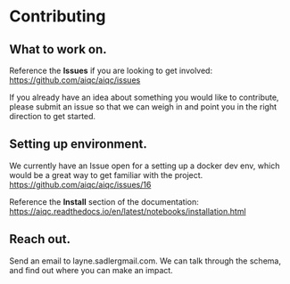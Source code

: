 # Contributing

## What to work on.
Reference the **Issues** if you are looking to get involved:
https://github.com/aiqc/aiqc/issues

If you already have an idea about something you would like to contribute, please submit an issue so that we can weigh in and point you in the right direction to get started.


## Setting up environment.
We currently have an Issue open for a setting up a docker dev env, which would be a great way to get familiar with the project.
https://github.com/aiqc/aiqc/issues/16

Reference the **Install** section of the documentation:
https://aiqc.readthedocs.io/en/latest/notebooks/installation.html


## Reach out.
Send an email to layne.sadler<AT>gmail.com. We can talk through the schema, and find out where you can make an impact.